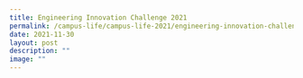 ```yaml
---
title: Engineering Innovation Challenge 2021
permalink: /campus-life/campus-life-2021/engineering-innovation-challenge-2021/
date: 2021-11-30
layout: post
description: ""
image: ""
---
```

